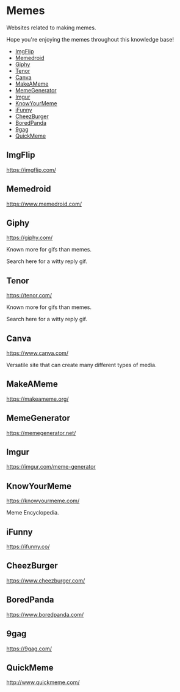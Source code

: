 # Memes

Websites related to making memes.

Hope you're enjoying the memes throughout this knowledge base!

<!-- INDEX_START -->

- [ImgFlip](#imgflip)
- [Memedroid](#memedroid)
- [Giphy](#giphy)
- [Tenor](#tenor)
- [Canva](#canva)
- [MakeAMeme](#makeameme)
- [MemeGenerator](#memegenerator)
- [Imgur](#imgur)
- [KnowYourMeme](#knowyourmeme)
- [iFunny](#ifunny)
- [CheezBurger](#cheezburger)
- [BoredPanda](#boredpanda)
- [9gag](#9gag)
- [QuickMeme](#quickmeme)

<!-- INDEX_END -->

## ImgFlip

<https://imgflip.com/>

## Memedroid

<https://www.memedroid.com/>

## Giphy

<https://giphy.com/>

Known more for gifs than memes.

Search here for a witty reply gif.

## Tenor

<https://tenor.com/>

Known more for gifs than memes.

Search here for a witty reply gif.

## Canva

<https://www.canva.com/>

Versatile site that can create many different types of media.

## MakeAMeme

<https://makeameme.org/>

## MemeGenerator

<https://memegenerator.net/>

## Imgur

<https://imgur.com/meme-generator>

## KnowYourMeme

<https://knowyourmeme.com/>

Meme Encyclopedia.

## iFunny

<https://ifunny.co/>

## CheezBurger

<https://www.cheezburger.com/>

## BoredPanda

<https://www.boredpanda.com/>

## 9gag

<https://9gag.com/>

## QuickMeme

<http://www.quickmeme.com/>
